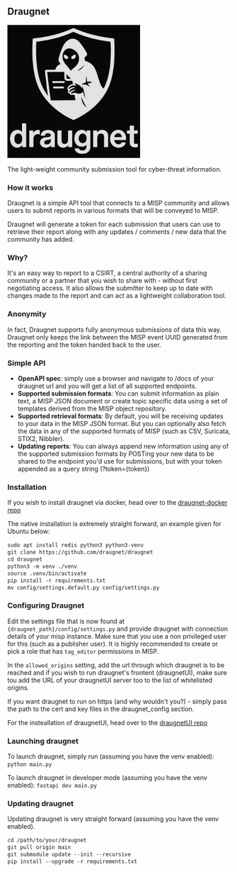## Draugnet

<img title="Draugnet logo" src="https://github.com/draugnet/draugnetUI/raw/main/webroot/img/logo_vertical_dark_800.png" width="300" height="300">

The light-weight community submission tool for cyber-threat information.

### How it works

Draugnet is a simple API tool that connects to a MISP community and allows users to submit reports in various formats that will be conveyed to MISP.

Draugnet will generate a token for each submission that users can use to retrieve their report along with any updates / comments / new data that the community has added.

### Why?

It's an easy way to report to a CSIRT, a central authority of a sharing community or a partner that you wish to share with - without first negotiating access. It also allows the submitter to keep up to date with changes made to the report and can act as a lightweight collaboration tool.

### Anonymity

In fact, Draugnet supports fully anonymous submissions of data this way. Draugnet only keeps the link between the MISP event UUID generated from the reporting and the token handed back to the user.

### Simple API

- **OpenAPI spec**: simply use a browser and navigate to /docs of your draugnet url and you will get a list of all supported endpoints.
- **Supported submission formats**: You can submit information as plain text, a MISP JSON document or create topic specific data using a set of templates derived from the MISP object repository.
- **Supported retrieval formats**: By default, you will be receiving updates to your data in the MISP JSON format. But you can optionally also fetch the data in any of the supported formats of MISP (such as CSV, Suricata, STIX2, Nibbler).
- **Updating reports**: You can always append new information using any of the supported submission formats by POSTing your new data to be shared to the endpoint you'd use for submissions, but with your token appended as a query string (?token={token})

### Installation

If you wish to install draugnet via docker, head over to the [draugnet-docker repo](https://github.com/draugnet/draugnet-docker)

The native installation is extremely straight forward, an example given for Ubuntu below:

```
sudo apt install redis python3 python3-venv
git clone https://github.com/draugnet/draugnet
cd draugnet
python3 -m venv ./venv
source .venv/bin/activate
pip install -r requirements.txt
mv config/settings.default.py config/settings.py
```

### Configuring Draugnet

Edit the settings file that is now found at `{draugnet_path}/config/settings.py` and provide draugnet with connection details of your misp instance. Make sure that you use a non privileged user for this (such as a publisher user). It is highly recommended to create or pick a role that has `tag_editor` permissions in MISP.

In the `allowed_origins` setting, add the url through which draugnet is to be reached and if you wish to run draugnet's frontent (draugnetUI), make sure tou add the URL of your draugnetUI server too to the list of whitelisted origins. 

If you want draugnet to run on https (and why wouldn't you?) - simply pass the path to the cert and key files in the draugnet_config section.

For the insteallation of draugnetUI, head over to the [draugnetUI repo](https://github.com/draugnet/draugnetUI)

### Launching draugnet

To launch draugnet, simply run (assuming you have the venv enabled):
`python main.py`

To launch draugnet in developer mode (assuming you have the venv enabled):
`fastapi dev main.py`

### Updating draugnet

Updating draugnet is very straight forward (assuming you have the venv enabled).
```
cd /path/to/your/draugnet
git pull origin main
git submodule update --init --recursive
pip install --upgrade -r requirements.txt
```

